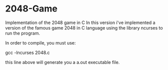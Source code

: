 # 2048-Game
Implementation of the 2048 game in C
In this version i've implemented a version of the famous game 2048 in C language using the library ncurses to run the program.

In order to compile, you must use:

gcc -lncurses 2048.c

this line above will generate you a a.out executable file.
